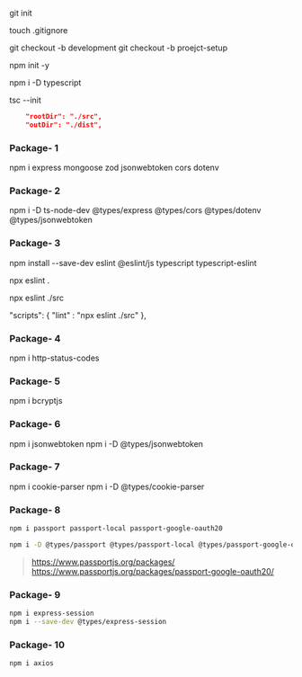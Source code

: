 git init

touch .gitignore


git checkout -b development
git checkout -b proejct-setup

npm init -y

npm i -D typescript

tsc --init

```json
    "rootDir": "./src",  
    "outDir": "./dist",
```

### Package- 1

npm i express mongoose zod jsonwebtoken cors dotenv


### Package- 2

npm i -D ts-node-dev @types/express @types/cors @types/dotenv @types/jsonwebtoken


### Package- 3

<!-- https://typescript-eslint.io/getting-started -->
npm install --save-dev eslint @eslint/js typescript typescript-eslint
<!-- Step 3: Running ESLint -->
npx eslint .

<!-- good -->
npx eslint ./src 

<!-- package.json -->
  "scripts": {
    "lint" : "npx eslint ./src"
  },


### Package- 4

npm i http-status-codes


### Package- 5

npm i bcryptjs


### Package- 6

npm i jsonwebtoken
npm i -D @types/jsonwebtoken


### Package- 7

npm i cookie-parser
npm i -D @types/cookie-parser


### Package- 8

```bash
npm i passport passport-local passport-google-oauth20
```

```bash
npm i -D @types/passport @types/passport-local @types/passport-google-oauth20
```


> https://www.passportjs.org/packages/
> https://www.passportjs.org/packages/passport-google-oauth20/


### Package- 9
```bash
npm i express-session
npm i --save-dev @types/express-session
```


### Package- 10
```bash
npm i axios
```